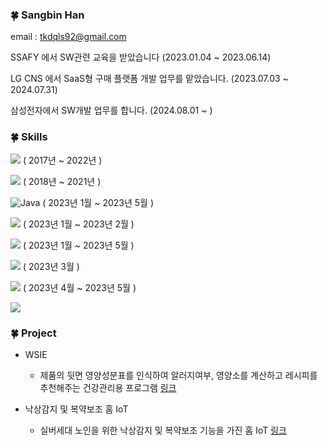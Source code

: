 ### 🍀 Sangbin Han

email : tkdqls92@gmail.com

SSAFY 에서 SW관련 교육을 받았습니다
(2023.01.04 ~ 2023.06.14)

LG CNS 에서 SaaS형 구매 플랫폼 개발 업무를 맡았습니다.
(2023.07.03 ~ 2024.07.31)

삼성전자에서 SW개발 업무를 합니다.
(2024.08.01 ~ )


### 🍀 Skills

<img src="https://img.shields.io/badge/Python-3776AB?style=for-the-badge&logo=Python&logoColor=f5dd42"/> ( 2017년 ~ 2022년 )

<img src="https://img.shields.io/badge/C-A8B9CC?style=flat-square&logo=C&logoColor=white"/> ( 2018년 ~ 2021년 )

![Java](https://img.shields.io/badge/Java-EE4C2C.svg?&style=for-the-badge&logo=JAVA&logoColor=white) ( 2023년 1월 ~ 2023년 5월 )

<img src="https://img.shields.io/badge/JavaScript-F7DF1E?style=for-the-badge&logo=JavaScript&logoColor=1c1c1c"/> ( 2023년 1월 ~ 2023년 2월 )

<img src="https://img.shields.io/badge/HTML5-E34F26?style=for-the-badge&logo=HTML5&logoColor=white"/> ( 2023년 1월 ~ 2023년 5월 )

<img src="https://img.shields.io/badge/MySQL-4479A1?style=flat-square&logo=MySQL&logoColor=white"/> ( 2023년 3월 )

<img src="https://img.shields.io/badge/Vue.js-4FC08D?style=flat-square&logo=Vue.js&logoColor=white"/> ( 2023년 4월 ~ 2023년 5월 )

<img src="https://imgur.com/a/e2tuF4g"/> 

### 🍀 Project

* WSIE
  * 제품의 뒷면 영양성분표를 인식하여 알러지여부, 영양소를 계산하고 레시피를 추천해주는 건강관리용 프로그램 [링크](https://github.com/Kolacider/WSIE2022)

* 낙상감지 및 복약보조  홈 IoT
  * 실버세대 노인을 위한 낙상감지 및 복약보조 기능을 가진 홈 IoT [링크](https://github.com/parkmg98/IoT)

